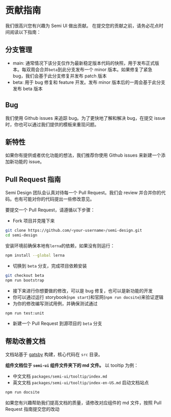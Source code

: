 # 贡献指南

我们很高兴您有兴趣为 Semi UI 做出贡献。 在提交您的贡献之前，请务必花点时间阅读以下指南：

## 分支管理
 - main: 通常情况下该分支仅作为最新稳定版本代码的快照，用于发布正式版本。每双周会合并`beta`到此分支发布一个 minor 版本。如果修复了紧急 bug，我们会基于此分支修复并发布 patch 版本
 - beta: 用于 bug 修复和 feature 开发。发布 minor 版本后的一周会基于此分支发布 beta 版本
## Bug
我们使用 Github issues 来追踪 bug。为了更快地了解和解决 bug，在提交 issue 时，你也可以通过我们提供的模板来重现问题。
## 新特性
如果你有提供或者优化功能的想法，我们推荐你使用 Github issues 来新建一个添加新功能的 issue。

## Pull Request 指南
Semi Design 团队会认真对待每一个 Pull Request。我们会 review 并合并你的代码。也有可能对你的代码提出一些修改意见。

要提交一个 Pull Request，请遵循以下步骤：
 - Fork 项目并克隆下来
```bash
git clone https://github.com/<your-username>/semi-design.git
cd semi-design
```
安装环境前确保本地有`lerna`的依赖，如果没有则运行：
```bash
npm install --global lerna
```
 - 切换到 `beta` 分支，完成项目依赖安装
```bash
git checkout beta
npm run bootstrap
```
 - 接下来进行你想要做的修改，可以是 bug 修复，也可以是新功能的开发
 - 你可以通过运行 storybook(`npm start`)和官网(`npm run docsite`)来验证逻辑
 - 为你的修改编写测试用例，并确保测试通过
```bash
npm run test:unit
```
 - 新建一个 Pull Request 到源项目的 `beta` 分支

## 帮助改善文档
文档站基于 [gatsby](https://www.gatsbyjs.com/) 构建，核心代码在 `src` 目录。

**组件文档位于 `semi-ui` 组件文件夹下的 md 文件。** 以 tooltip 为例：

* 中文文档 `packages/semi-ui/tooltip/index.md` 
* 英文文档 `packages/semi-ui/tooltip/index-en-US.md`
启动文档站点
```sh
npm run docsite
```
如果您有兴趣帮助我们提高文档的质量，请修改对应组件的 md 文件，按照 Pull Request 指南提交您的改动
